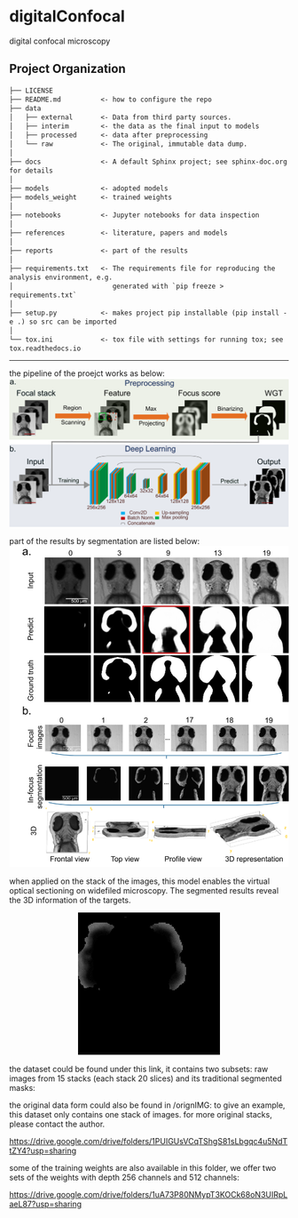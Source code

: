 digitalConfocal
==============================

digital confocal microscopy

Project Organization
------------

    ├── LICENSE
    ├── README.md          <- how to configure the repo
    ├── data
    │   ├── external       <- Data from third party sources.
    │   ├── interim        <- the data as the final input to models
    │   ├── processed      <- data after preprocessing
    │   └── raw            <- The original, immutable data dump.
    │
    ├── docs               <- A default Sphinx project; see sphinx-doc.org for details
    │
    ├── models             <- adopted models
    ├── models_weight      <- trained weights
    │
    ├── notebooks          <- Jupyter notebooks for data inspection
    │
    ├── references         <- literature, papers and models
    │
    ├── reports            <- part of the results
    │
    ├── requirements.txt   <- The requirements file for reproducing the analysis environment, e.g.
    │                         generated with `pip freeze > requirements.txt`
    │
    ├── setup.py           <- makes project pip installable (pip install -e .) so src can be imported
    │
    └── tox.ini            <- tox file with settings for running tox; see tox.readthedocs.io


--------

the pipeline of the proejct works as below:
![img](https://github.com/casus/deepfocus/blob/672ed2a76b50361f56e411a9e3e543c0bb11f82b/reports/UNet2D_vanilla/fig1.png)

part of the results by segmentation are listed below:
![img](https://github.com/casus/deepfocus/blob/672ed2a76b50361f56e411a9e3e543c0bb11f82b/reports/UNet2D_vanilla/fig4.png)

when applied on the stack of the images, this model enables the virtual optical sectioning on widefiled microscopy. The segmented results reveal the 3D information of the targets.

<div align=center>
<img src="https://github.com/casus/deepfocus/blob/672ed2a76b50361f56e411a9e3e543c0bb11f82b/reports/UNet2D_vanilla/test2.gif">
</div>


the dataset could be found under this link, it contains two subsets: raw images from 15 stacks (each stack 20 slices) and its traditional segmented masks:

the original data form could also be found in /orignIMG:
to give an example, this dataset only contains one stack of images. for more original stacks, please contact the author.

https://drive.google.com/drive/folders/1PUIGUsVCqTShgS81sLbgqc4u5NdTtZY4?usp=sharing

some of the training weights are also available in this folder, we offer two sets of the weights with depth 256 channels and 512 channels:

https://drive.google.com/drive/folders/1uA73P80NMypT3KOCk68oN3UIRpLaeL87?usp=sharing
